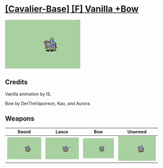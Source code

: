 # [\[Cavalier-Base\] \[F\] Vanilla +Bow](./)
 

<img src="./1.%20Sword/Sword_000.png" alt="[Cavalier-Base] [F] Vanilla +Bow standing" />

## Credits

Vanilla animation by IS.

Bow by DerTheVaporeon, Kao, and Aurora.

## Weapons
 

|Sword |Lance |Bow |Unarmed |
|  :---: | :---: | :---: | :---: |
| <img alt="Sword animation" src="./1.%20Sword/Sword.gif" /> | <img alt="Lance animation" src="./2.%20Lance/Lance.gif" /> | <img alt="Bow animation" src="./5.%20Bow%20%7BDerTheVaporeon,%20Kao,%20Aurora%7D/Bow.gif" /> | <img alt="Unarmed animation" src="./8.%20Unarmed/Unarmed.gif" /> |
